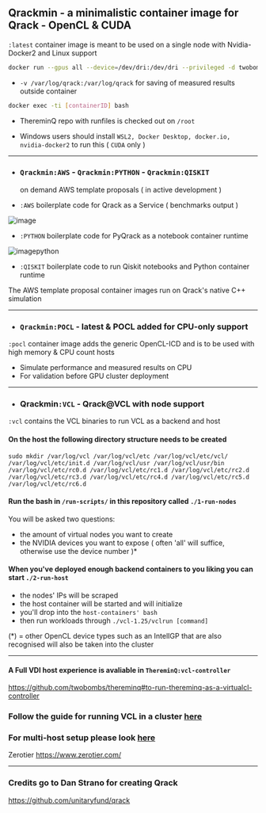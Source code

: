 ## Qrackmin - a minimalistic container image for Qrack - OpenCL & CUDA

`:latest` container image is meant to be used on a single node with Nvidia-Docker2 and Linux support

```bash
docker run --gpus all --device=/dev/dri:/dev/dri --privileged -d twobombs/qrackmin[:tag]
````

- `-v /var/log/qrack:/var/log/qrack` for saving of measured results outside container

```bash 
docker exec -ti [containerID] bash
````

- ThereminQ repo with runfiles is checked out on `/root`

- Windows users should install `WSL2, Docker Desktop, docker.io, nvidia-docker2` to run this ( `CUDA` only )

---------------

- ### `Qrackmin:AWS` - `Qrackmin:PYTHON` - `Qrackmin:QISKIT`
  on demand AWS template proposals ( in active development )

- `:AWS` boilerplate code for Qrack as a Service ( benchmarks output )

![image](https://github.com/twobombs/qrackmin/assets/12692227/02f74309-bb42-43fd-b0bd-8197cce9835e)

- `:PYTHON` boilerplate code for PyQrack as a notebook container runtime

![imagepython](https://github.com/twobombs/qrackmin/assets/12692227/008a8a06-7980-47e6-b75e-a09685f879c0)

- `:QISKIT` boilerplate code to run Qiskit notebooks and Python container runtime

The AWS template proposal container images run on Qrack's native C++ simulation

---------------

- ### `Qrackmin:POCL` - latest & POCL added for CPU-only support

`:pocl` container image adds the generic OpenCL-ICD and is to be used with high memory & CPU count hosts 

- Simulate performance and measured results on CPU
- For validation before GPU cluster deployment

---------------

- ### Qrackmin`:VCL` - Qrack@VCL with node support

`:vcl` contains the VCL binaries to run VCL as a backend and host

#### On the host the following directory structure needs to be created 
`sudo mkdir /var/log/vcl /var/log/vcl/etc /var/log/vcl/etc/vcl/ /var/log/vcl/etc/init.d /var/log/vcl/usr /var/log/vcl/usr/bin /var/log/vcl/etc/rc0.d /var/log/vcl/etc/rc1.d /var/log/vcl/etc/rc2.d /var/log/vcl/etc/rc3.d /var/log/vcl/etc/rc4.d /var/log/vcl/etc/rc5.d /var/log/vcl/etc/rc6.d`

####  Run the bash in `/run-scripts/` in this repository called `./1-run-nodes`
You will be asked two questions:
- the amount of virtual nodes you want to create
- the NVIDIA devices you want to expose ( often 'all' will suffice, otherwise use the device number )*

#### When you've deployed enough backend containers to you liking you can start `./2-run-host`
- the nodes' IPs will be scraped
- the host container will be started and will initialize
- you'll drop into the `host-containers' bash`
- then run workloads through `./vcl-1.25/vclrun [command]`

(*) = other OpenCL device types such as an IntelIGP that are also recognised will also be taken into the cluster

---------------

#### A Full VDI host experience is avaliable in `ThereminQ:vcl-controller`
https://github.com/twobombs/thereminq#to-run-thereminq-as-a-virtualcl-controller

### Follow the guide for running VCL in a cluster [here](https://mosix.cs.huji.ac.il/vcl/VCL_Guide.pdf)

### For multi-host setup please look [here](https://docs.docker.com/engine/swarm/swarm-tutorial/create-swarm/)

Zerotier https://www.zerotier.com/

---------------

### Credits go to Dan Strano for creating Qrack
https://github.com/unitaryfund/qrack
